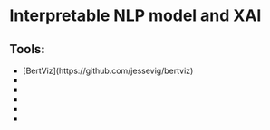 # Interpretable NLP model and XAI

## Tools:
<ul type='square'>
        <li>[BertViz](https://github.com/jessevig/bertviz)</li>
        <li> </li>
        <li> </li>
        <li> </li>
        <li> </li>
        <li> </li>
</ul>
